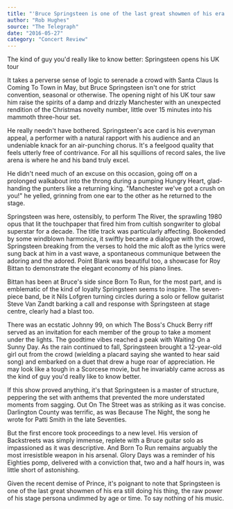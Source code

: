 ```yaml
---
title: "'Bruce Springsteen is one of the last great showmen of his era' - Etihad Stadium Manchester, review"
author: "Rob Hughes"
source: "The Telegraph"
date: "2016-05-27"
category: "Concert Review"
---
```


The kind of guy you'd really like to know better: Springsteen opens his UK tour

It takes a perverse sense of logic to serenade a crowd with Santa Claus Is Coming To Town in May, but Bruce Springsteen isn't one for strict convention, seasonal or otherwise. The opening night of his UK tour saw him raise the spirits of a damp and drizzly Manchester with an unexpected rendition of the Christmas novelty number, little over 15 minutes into his mammoth three-hour set.

He really needn't have bothered. Springsteen's ace card is his everyman appeal, a performer with a natural rapport with his audience and an undeniable knack for an air-punching chorus. It's a feelgood quality that feels utterly free of contrivance. For all his squillions of record sales, the live arena is where he and his band truly excel.

He didn't need much of an excuse on this occasion, going off on a prolonged walkabout into the throng during a pumping Hungry Heart, glad-handing the punters like a returning king. "Manchester we've got a crush on you!" he yelled, grinning from one ear to the other as he returned to the stage.

Springsteen was here, ostensibly, to perform The River, the sprawling 1980 opus that lit the touchpaper that fired him from cultish songwriter to global superstar for a decade. The title track was particularly affecting. Bookended by some windblown harmonica, it swiftly became a dialogue with the crowd, Springsteen breaking from the verses to hold the mic aloft as the lyrics were sung back at him in a vast wave, a spontaneous communique between the adoring and the adored. Point Blank was beautiful too, a showcase for Roy Bittan to demonstrate the elegant economy of his piano lines.

Bittan has been at Bruce's side since Born To Run, for the most part, and is emblematic of the kind of loyalty Springsteen seems to inspire. The seven- piece band, be it Nils Lofgren turning circles during a solo or fellow guitarist Steve Van Zandt barking a call and response with Springsteen at stage centre, clearly had a blast too.

There was an ecstatic Johnny 99, on which The Boss's Chuck Berry riff served as an invitation for each member of the group to take a moment under the lights. The goodtime vibes reached a peak with Waiting On a Sunny Day. As the rain continued to fall, Springsteen brought a 12-year-old girl out from the crowd (wielding a placard saying she wanted to hear said song) and embarked on a duet that drew a huge roar of appreciation. He may look like a tough in a Scorcese movie, but he invariably came across as the kind of guy you'd really like to know better.

If this show proved anything, it's that Springsteen is a master of structure, peppering the set with anthems that prevented the more understated moments from sagging. Out On The Street was as striking as it was concise. Darlington County was terrific, as was Because The Night, the song he wrote for Patti Smith in the late Seventies.

But the first encore took proceedings to a new level. His version of Backstreets was simply immense, replete with a Bruce guitar solo as impassioned as it was descriptive. And Born To Run remains arguably the most irresistible weapon in his arsenal. Glory Days was a reminder of his Eighties pomp, delivered with a conviction that, two and a half hours in, was little short of astonishing.

Given the recent demise of Prince, it's poignant to note that Springsteen is one of the last great showmen of his era still doing his thing, the raw power of his stage persona undimmed by age or time. To say nothing of his music.